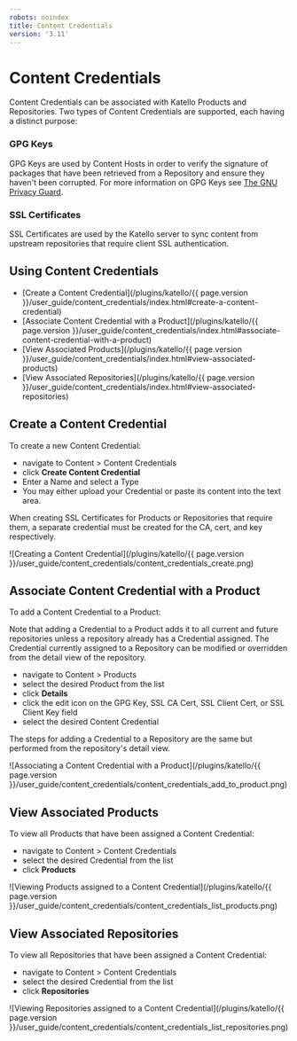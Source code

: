 ```yaml
---
robots: noindex
title: Content Credentials
version: '3.11'
---
```


# Content Credentials

Content Credentials can be associated with Katello Products and Repositories. Two types of Content Credentials are supported, each having a distinct purpose:

### GPG Keys

GPG Keys are used by Content Hosts in order to verify the signature of packages that have been retrieved from a Repository and ensure they haven't been corrupted. For more information on GPG Keys see [The GNU Privacy Guard](https://www.gnupg.org/).

### SSL Certificates

SSL Certificates are used by the Katello server to sync content from upstream repositories that require client SSL authentication.

## Using Content Credentials

- [Create a Content Credential](/plugins/katello/{{ page.version }}/user_guide/content_credentials/index.html#create-a-content-credential)
- [Associate Content Credential with a Product](/plugins/katello/{{ page.version }}/user_guide/content_credentials/index.html#associate-content-credential-with-a-product)
- [View Associated Products](/plugins/katello/{{ page.version }}/user_guide/content_credentials/index.html#view-associated-products)
- [View Associated Repositories](/plugins/katello/{{ page.version }}/user_guide/content_credentials/index.html#view-associated-repositories)


## Create a Content Credential

To create a new Content Credential:

- navigate to Content > Content Credentials
- click **Create Content Credential**
- Enter a Name and select a Type
- You may either upload your Credential or paste its content into the text area.

When creating SSL Certificates for Products or Repositories that require them, a separate credential must be created for the CA, cert, and key respectively.

![Creating a Content Credential](/plugins/katello/{{ page.version }}/user_guide/content_credentials/content_credentials_create.png)

## Associate Content Credential with a Product

To add a Content Credential to a Product:

Note that adding a Credential to a Product adds it to all current and future repositories unless a repository already has a Credential assigned.
The Credential currently assigned to a Repository can be modified or overridden from the detail view of the repository.

- navigate to Content > Products
- select the desired Product from the list
- click **Details**
- click the edit icon on the GPG Key, SSL CA Cert, SSL Client Cert, or SSL Client Key field
- select the desired Content Credential

The steps for adding a Credential to a Repository are the same but performed from the repository's detail view.

![Associating a Content Credential with a Product](/plugins/katello/{{ page.version }}/user_guide/content_credentials/content_credentials_add_to_product.png)

## View Associated Products

To view all Products that have been assigned a Content Credential:

- navigate to Content > Content Credentials
- select the desired Credential from the list
- click **Products**

![Viewing Products assigned to a Content Credential](/plugins/katello/{{ page.version }}/user_guide/content_credentials/content_credentials_list_products.png)

## View Associated Repositories

To view all Repositories that have been assigned a Content Credential:

- navigate to Content > Content Credentials
- select the desired Credential from the list
- click **Repositories**

![Viewing Repositories assigned to a Content Credential](/plugins/katello/{{ page.version }}/user_guide/content_credentials/content_credentials_list_repositories.png)
